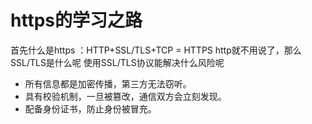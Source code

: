# https的学习之路
首先什么是https ：HTTP+SSL/TLS+TCP = HTTPS
http就不用说了，那么SSL/TLS是什么呢
使用SSL/TLS协议能解决什么风险呢
* 所有信息都是加密传播，第三方无法窃听。
* 具有校验机制，一旦被篡改，通信双方会立刻发现。
* 配备身份证书，防止身份被冒充。
